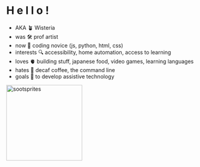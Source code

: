 <h1> H e l l o !</h1>

<ul>
  <li> AKA 🪴 Wisteria
  <li> was 🛠 prof artist
  <li> now 🌱 coding novice (js, python, html, css)
  <li> interests 🔍 accessibility, home automation, access to learning
  <li> loves 🫀 building stuff, japanese food, video games, learning languages
  <li> hates 🥀 decaf coffee, the command line 
  <li> goals 🤝 to develop assistive technology
</ul>

<img src="https://media.giphy.com/media/sxtxMmbHzBYru/giphy.gif" alt="sootsprites" width="200px" height="200px">



